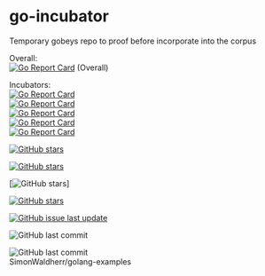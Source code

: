 # go-incubator
Temporary gobeys repo to proof before incorporate into the corpus


Overall:  
[![Go Report Card](https://goreportcard.com/badge/github.com/codefreezr/gobyes)](https://goreportcard.com/report/github.com/codefreezr/gobyes) (Overall)  

Incubators:  
[![Go Report Card](https://goreportcard.com/badge/github.com/kelseyhightower/intro-to-go-workshop)](https://goreportcard.com/report/github.com/kelseyhightower/intro-to-go-workshop)  
[![Go Report Card](https://goreportcard.com/badge/github.com/GoesToEleven/GolangTraining)](https://goreportcard.com/report/github.com/GoesToEleven/GolangTraining)  
[![Go Report Card](https://goreportcard.com/badge/github.com/astaxie/build-web-application-with-golang/tree/master/en)](https://goreportcard.com/report/github.com/astaxie/build-web-application-with-golang/tree/master/en)  
[![Go Report Card](https://goreportcard.com/badge/github.com/GoesToEleven/golang-web-dev)](https://goreportcard.com/report/github.com/astaxie/build-web-application-with-golang)  
[![Go Report Card](https://goreportcard.com/badge/github.com/arschles/go-in-5-minutes)](https://goreportcard.com/report/github.com/astaxie/build-web-application-with-golang)  

[![GitHub stars](https://img.shields.io/github/stars/badges/shields.svg?style=social&label=Stars&style=flat-square)](https://github.com/adonovan/gopl.io/)

[![GitHub stars](https://img.shields.io/github/stars/badges/shields.svg?style=social&label=Stars&style=plastic)]()  

[![GitHub stars](https://img.shields.io/github/stars/badges/shields.svg?style=social&label=Stars&style=plastic)]  

[![GitHub stars](https://img.shields.io/github/astaxie/build-web-application-with-golang/shields.svg?style=social&label=Stars&style=plastic)]()

[![GitHub issue last update](https://img.shields.io/github/issues/detail/last-update/badges/shields/979.svg?style=plastic)](https://github.com/adonovan/gopl.io/)



![GitHub last commit](https://img.shields.io/github/last-commit/adonovan/gopl.io.svg?style=plastic)

![GitHub last commit](https://img.shields.io/github/last-commit/SimonWaldherr/golang-examples.svg?style=flat)  
SimonWaldherr/golang-examples



